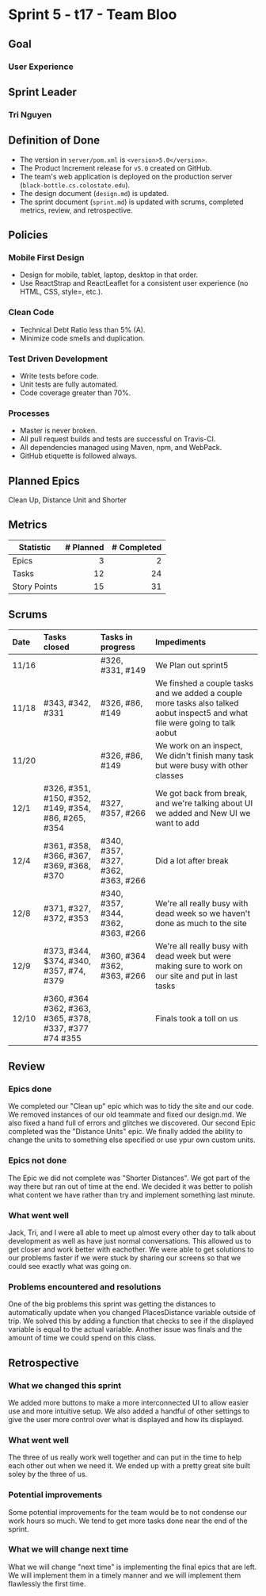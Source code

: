 # Sprint 5 - t17 - Team Bloo

## Goal
### User Experience

## Sprint Leader
### Tri Nguyen


## Definition of Done

* The version in `server/pom.xml` is `<version>5.0</version>`.
* The Product Increment release for `v5.0` created on GitHub.
* The team's web application is deployed on the production server (`black-bottle.cs.colostate.edu`).
* The design document (`design.md`) is updated.
* The sprint document (`sprint.md`) is updated with scrums, completed metrics, review, and retrospective.


## Policies

### Mobile First Design
* Design for mobile, tablet, laptop, desktop in that order.
* Use ReactStrap and ReactLeaflet for a consistent user experience (no HTML, CSS, style=, etc.).

### Clean Code
* Technical Debt Ratio less than 5% (A).
* Minimize code smells and duplication.

### Test Driven Development
* Write tests before code.
* Unit tests are fully automated.
* Code coverage greater than 70%.

### Processes
* Master is never broken. 
* All pull request builds and tests are successful on Travis-CI.
* All dependencies managed using Maven, npm, and WebPack.
* GitHub etiquette is followed always.


## Planned Epics
Clean Up, Distance Unit and Shorter

## Metrics

| Statistic | # Planned | # Completed |
| --- | ---: | ---: |
| Epics | 3 | 2 | 
| Tasks | 12 | 24 | 
| Story Points |  15 | 31| 


## Scrums

| Date | Tasks closed  | Tasks in progress | Impediments |
| :--- | :--- | :--- | :--- |
| 11/16 |  | #326, #331, #149 | We Plan out sprint5 | 
| 11/18 | #343, #342, #331 | #326, #86, #149 | We finshed a couple tasks and we added a couple more tasks also talked aobut inspect5 and what file were going to talk aobut | 
| 11/20 |  |  #326, #86, #149 | We work on an inspect, We didn't finish many task but were busy with other classes | 
| 12/1  | #326, #351, #150, #352, #149, #354, #86, #265, #354|  #327, #357, #266 | We got back from break, and we're talking about UI we added and New UI we want to add |
| 12/4  | #361, #358, #366, #367, #369, #368, #370 | #340, #357, #327, #362, #363, #266 | Did a lot after break |
| 12/8  | #371, #327, #372, #353 | #340, #357, #344, #362, #363, #266| We're all really busy with dead week so we haven't done as much to the site |
| 12/9  | #373, #344, $374, #340, #357, #74, #379 | #360, #364 #362, #363, #266 | We're all really busy with dead week but were making sure to work on our site and put in last tasks |
| 12/10 | #360, #364 #362, #363, #365, #378, #337, #377 #74 #355 |  | Finals took a toll on us |

## Review

### Epics done 

We completed our "Clean up" epic which was to tidy the site and our code. We removed instances of our old teammate and fixed our design.md. We also fixed a hand full of errors and glitches we discovered. Our second Epic completed was the "Distance Units" epic. We finally added the ability to change the units to something else specified or use ypur own custom units.

### Epics not done 

The Epic we did not complete was "Shorter Distances". We got part of the way there but ran out of time at the end. We decided it was better to polish what content we have rather than try and implement something last minute.

### What went well

Jack, Tri, and I were all able to meet up almost every other day to talk about development as well as have just normal conversations. This allowed us to get closer and work better with eachother. We were able to get solutions to our problems faster if we were stuck by sharing our screens so that we could see exactly what was going on.

### Problems encountered and resolutions

One of the big problems this sprint was getting the distances to automatically update when you changed PlacesDistance variable outside of trip. We solved this by adding a function that checks to see if the displayed variable is equal to the actual variable. Another issue was finals and the amount of time we could spend on this class.

## Retrospective

### What we changed this sprint

We added more buttons to make a more interconnected UI to allow easier use and more intuitive setup. We also added a handful of other settings to give the user more control over what is displayed and how its displayed.

### What went well

The three of us really work well together and can put in the time to help each other out when we need it. We ended up with a pretty great site built soley by the three of us.

### Potential improvements

Some potential improvements for the team would be to not condense our work hours so much. We tend to get more tasks done near the end of the sprint. 

### What we will change next time

What we will change "next time" is implementing the final epics that are left. We will implement them in a timely manner and we will implement them flawlessly the first time.
